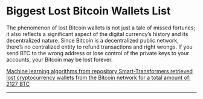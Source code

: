
# Biggest Lost Bitcoin Wallets List

The phenomenon of lost Bitcoin wallets is not just a tale of missed fortunes; it also reflects a significant aspect of the digital currency’s history and its decentralized nature. Since Bitcoin is a decentralized public network, there’s no centralized entity to refund transactions and right wrongs. If you send BTC to the wrong address or lose control of the private keys to your accounts, your Bitcoin may be lost forever.

[Machine learning algorithms from repository Smart-Transformers retrieved lost cryptocurrency wallets from the Bitcoin network for a total amount of: 2127 BTC](https://chatgpt4o.org/)

---
